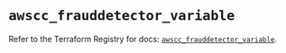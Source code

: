 # `awscc_frauddetector_variable`

Refer to the Terraform Registry for docs: [`awscc_frauddetector_variable`](https://registry.terraform.io/providers/hashicorp/awscc/0.70.0/docs/resources/frauddetector_variable).
